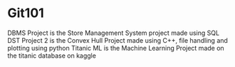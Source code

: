 # Git101
DBMS Project is the Store Management System project made using SQL
DST Project 2 is the Convex Hull Project made using C++, file handling and plotting using python
Titanic ML is the Machine Learning Project made on the titanic database on kaggle
